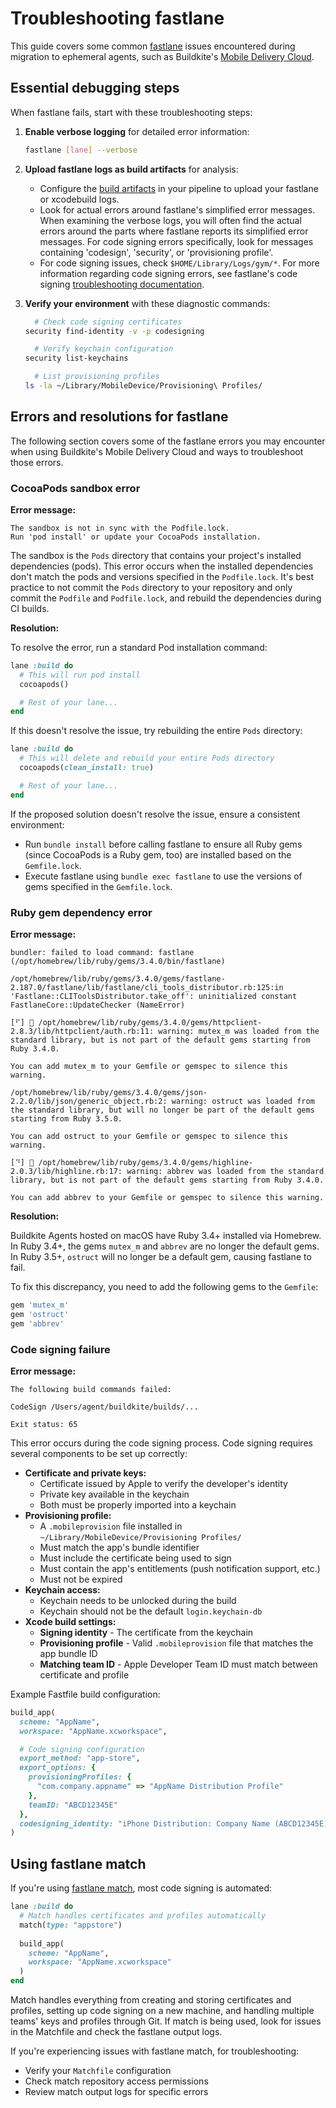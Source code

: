 # Troubleshooting fastlane

This guide covers some common [fastlane](https://fastlane.tools/) issues encountered during migration to ephemeral agents, such as Buildkite's [Mobile Delivery Cloud](/docs/pipelines/hosted-agents/mobile-delivery-cloud/getting-started).

## Essential debugging steps

When fastlane fails, start with these troubleshooting steps:

1. **Enable verbose logging** for detailed error information:
   ```bash
   fastlane [lane] --verbose
   ```

2. **Upload fastlane logs as build artifacts** for analysis:
   - Configure the [build artifacts](/docs/pipelines/configure/artifacts) in your pipeline to upload your fastlane or xcodebuild logs.
   - Look for actual errors around fastlane's simplified error messages. When examining the verbose logs, you will often find the actual errors around the parts where fastlane reports its simplified error messages. For code signing errors specifically, look for messages containing 'codesign', 'security', or 'provisioning profile'.
   - For code signing issues, check `$HOME/Library/Logs/gym/*`. For more information regarding code signing errors, see fastlane's code signing [troubleshooting documentation](https://docs.fastlane.tools/codesigning/troubleshooting/).

3. **Verify your environment** with these diagnostic commands:
   ```bash
     # Check code signing certificates
   security find-identity -v -p codesigning
   
     # Verify keychain configuration
   security list-keychains
   
     # List provisioning profiles
   ls -la ~/Library/MobileDevice/Provisioning\ Profiles/
   ```

## Errors and resolutions for fastlane

The following section covers some of the fastlane errors you may encounter when using Buildkite's Mobile Delivery Cloud and ways to troubleshoot those errors.

### CocoaPods sandbox error

**Error message:**

```
The sandbox is not in sync with the Podfile.lock.
Run 'pod install' or update your CocoaPods installation.
```

The sandbox is the `Pods` directory that contains your project's installed dependencies (pods). This error occurs when the installed dependencies don't match the pods and versions specified in the `Podfile.lock`. It's best practice to not commit the `Pods` directory to your repository and only commit the `Podfile` and `Podfile.lock`, and rebuild the dependencies during CI builds.

**Resolution:**

To resolve the error, run a standard Pod installation command:

```ruby
lane :build do
  # This will run pod install
  cocoapods()

  # Rest of your lane...
end
```

If this doesn't resolve the issue, try rebuilding the entire `Pods` directory:

```ruby
lane :build do
  # This will delete and rebuild your entire Pods directory
  cocoapods(clean_install: true)

  # Rest of your lane...
end
```

If the proposed solution doesn't resolve the issue, ensure a consistent environment:

- Run `bundle install` before calling fastlane to ensure all Ruby gems (since CocoaPods is a Ruby gem, too) are installed based on the `Gemfile.lock`.
- Execute fastlane using `bundle exec fastlane` to use the versions of gems specified in the `Gemfile.lock`.

### Ruby gem dependency error

**Error message:**

```
bundler: failed to load command: fastlane (/opt/homebrew/lib/ruby/gems/3.4.0/bin/fastlane)

/opt/homebrew/lib/ruby/gems/3.4.0/gems/fastlane-2.187.0/fastlane/lib/fastlane/cli_tools_distributor.rb:125:in 'Fastlane::CLIToolsDistributor.take_off': uninitialized constant FastlaneCore::UpdateChecker (NameError)

[⠋] 🚀 /opt/homebrew/lib/ruby/gems/3.4.0/gems/httpclient-2.8.3/lib/httpclient/auth.rb:11: warning: mutex_m was loaded from the standard library, but is not part of the default gems starting from Ruby 3.4.0.

You can add mutex_m to your Gemfile or gemspec to silence this warning.

/opt/homebrew/lib/ruby/gems/3.4.0/gems/json-2.2.0/lib/json/generic_object.rb:2: warning: ostruct was loaded from the standard library, but will no longer be part of the default gems starting from Ruby 3.5.0.

You can add ostruct to your Gemfile or gemspec to silence this warning.

[⠙] 🚀 /opt/homebrew/lib/ruby/gems/3.4.0/gems/highline-2.0.3/lib/highline.rb:17: warning: abbrev was loaded from the standard library, but is not part of the default gems starting from Ruby 3.4.0.

You can add abbrev to your Gemfile or gemspec to silence this warning.
```

**Resolution:**

Buildkite Agents hosted on macOS have Ruby 3.4+ installed via Homebrew. In Ruby 3.4+, the gems `mutex_m` and `abbrev` are no longer the default gems. In Ruby 3.5+, `ostruct` will no longer be a default gem, causing fastlane to fail.

To fix this discrepancy, you need to add the following gems to the `Gemfile`:

```ruby
gem 'mutex_m'
gem 'ostruct'
gem 'abbrev'
```

### Code signing failure

**Error message:**

```
The following build commands failed:

CodeSign /Users/agent/buildkite/builds/...

Exit status: 65
```

This error occurs during the code signing process. Code signing requires several components to be set up correctly:

- **Certificate and private keys:**
  - Certificate issued by Apple to verify the developer's identity
  - Private key available in the keychain
  - Both must be properly imported into a keychain
- **Provisioning profile:**
  - A `.mobileprovision` file installed in `~/Library/MobileDevice/Provisioning Profiles/`
  - Must match the app's bundle identifier
  - Must include the certificate being used to sign
  - Must contain the app's entitlements (push notification support, etc.)
  - Must not be expired
- **Keychain access:**
  - Keychain needs to be unlocked during the build
  - Keychain should not be the default `login.keychain-db`
- **Xcode build settings:**
  - **Signing identity** - The certificate from the keychain
  - **Provisioning profile** - Valid `.mobileprovision` file that matches the app bundle ID
  - **Matching team ID** - Apple Developer Team ID must match between certificate and profile

Example Fastfile build configuration:

```ruby
build_app(
  scheme: "AppName",
  workspace: "AppName.xcworkspace",

  # Code signing configuration
  export_method: "app-store",
  export_options: {
    provisioningProfiles: {
      "com.company.appname" => "AppName Distribution Profile"
    },
    teamID: "ABCD12345E"
  },
  codesigning_identity: "iPhone Distribution: Company Name (ABCD12345E)"
)
```

## Using fastlane match

If you're using [fastlane match](https://docs.fastlane.tools/actions/match/), most code signing is automated:

```ruby
lane :build do
  # Match handles certificates and profiles automatically
  match(type: "appstore")
  
  build_app(
    scheme: "AppName",
    workspace: "AppName.xcworkspace"
  )
end
```

Match handles everything from creating and storing certificates and profiles, setting up code signing on a new machine, and handling multiple teams' keys and profiles through Git. If match is being used, look for issues in the Matchfile and check the fastlane output logs.

If you're experiencing issues with fastlane match, for troubleshooting:

- Verify your `Matchfile` configuration
- Check match repository access permissions
- Review match output logs for specific errors
